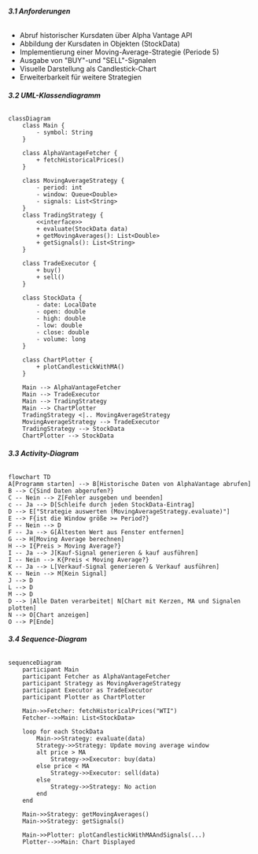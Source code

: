 ###### **3.1 Anforderungen**
- Abruf historischer Kursdaten über Alpha Vantage API
- Abbildung der Kursdaten in Objekten (StockData)
- Implementierung einer Moving-Average-Strategie (Periode 5)
- Ausgabe von "BUY"-und "SELL"-Signalen
- Visuelle Darstellung als Candlestick-Chart
- Erweiterbarkeit für weitere Strategien

###### **3.2 UML-Klassendiagramm**

```mermaid
classDiagram
	class Main {
		- symbol: String
	}

	class AlphaVantageFetcher {
		+ fetchHistoricalPrices()
	}

	class MovingAverageStrategy {
		- period: int
		- window: Queue<Double>
		- signals: List<String>
	}
	class TradingStrategy {
		<<interface>>
		+ evaluate(StockData data)
		+ getMovingAverages(): List<Double>
		+ getSignals(): List<String>
	}

	class TradeExecutor {
		+ buy()
		+ sell()
	}

	class StockData {
		- date: LocalDate
		- open: double
		- high: double
		- low: double
		- close: double
		- volume: long
	}

	class ChartPlotter {
		+ plotCandlestickWithMA()
	}

	Main --> AlphaVantageFetcher 
	Main --> TradeExecutor
	Main --> TradingStrategy
	Main --> ChartPlotter
	TradingStrategy <|.. MovingAverageStrategy
	MovingAverageStrategy --> TradeExecutor
	TradingStrategy --> StockData
	ChartPlotter --> StockData
```

###### **3.3 Activity-Diagram**

```mermaid
flowchart TD
A[Programm starten] --> B[Historische Daten von AlphaVantage abrufen]
B --> C{Sind Daten abgerufen?}
C -- Nein --> Z[Fehler ausgeben und beenden]
c -- Ja --> D[Schleife durch jeden StockData-Eintrag]
D --> E["Strategie auswerten (MovingAverageStrategy.evaluate)"]
E --> F{ist die Window größe >= Period?}
F -- Nein --> D
F -- Ja --> G[Ältesten Wert aus Fenster entfernen]
G --> H[Moving Average berechnen]
H --> I{Preis > Moving Average?}
I -- Ja --> J[Kauf-Signal generieren & kauf ausführen]
I -- Nein --> K{Preis < Moving Average?}
K -- Ja --> L[Verkauf-Signal generieren & Verkauf ausführen]
K -- Nein --> M[Kein Signal]
J --> D
L --> D
M --> D
D --> |Alle Daten verarbeitet| N[Chart mit Kerzen, MA und Signalen plotten]
N --> O[Chart anzeigen]
O --> P[Ende]
```

###### **3.4 Sequence-Diagram**


```mermaid
sequenceDiagram
    participant Main
    participant Fetcher as AlphaVantageFetcher
    participant Strategy as MovingAverageStrategy
    participant Executor as TradeExecutor
    participant Plotter as ChartPlotter

    Main->>Fetcher: fetchHistoricalPrices("WTI")
    Fetcher-->>Main: List<StockData>

    loop for each StockData
        Main->>Strategy: evaluate(data)
        Strategy->>Strategy: Update moving average window
        alt price > MA
            Strategy->>Executor: buy(data)
        else price < MA
            Strategy->>Executor: sell(data)
        else
            Strategy->>Strategy: No action
        end
    end

    Main->>Strategy: getMovingAverages()
    Main->>Strategy: getSignals()

    Main->>Plotter: plotCandlestickWithMAAndSignals(...)
    Plotter-->>Main: Chart Displayed

```